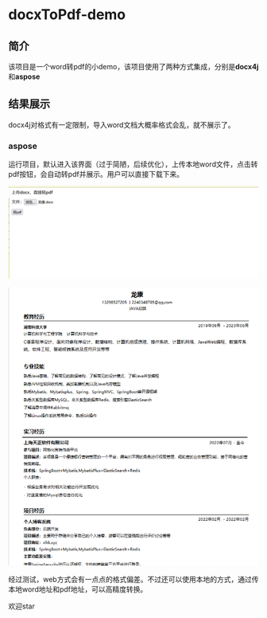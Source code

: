 # docxToPdf-demo

## 简介

该项目是一个word转pdf的小demo，该项目使用了两种方式集成，分别是**docx4j**和**aspose**



## 结果展示

docx4j对格式有一定限制，导入word文档大概率格式会乱，就不展示了。

### aspose

运行项目，默认进入该界面（过于简陋，后续优化），上传本地word文件，点击转pdf按钮，会自动转pdf并展示。用户可以直接下载下来。

![image-20220906112611338](\README.assets\image-20220906112611338.png)

![image-20220906113043853](\README.assets\image-20220906113043853.png)

经过测试，web方式会有一点点的格式偏差。不过还可以使用本地的方式，通过传本地word地址和pdf地址，可以高精度转换。

欢迎star

